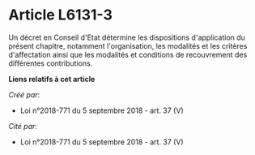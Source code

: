 # Article L6131-3

Un décret en Conseil d'Etat détermine les dispositions d'application du présent chapitre, notamment l'organisation, les
modalités et les critères d'affectation ainsi que les modalités et conditions de recouvrement des différentes contributions.

**Liens relatifs à cet article**

_Créé par_:

  - Loi n°2018-771 du 5 septembre 2018 - art. 37 (V)

_Cité par_:

  - Loi n°2018-771 du 5 septembre 2018 - art. 37 (V)
